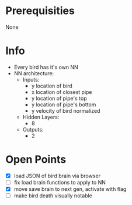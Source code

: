 # Prerequisities
None


# Info
- Every bird has it's own NN
- NN architecture:
  - Inputs:
    - y location of bird
    - x location of closest pipe
    - y location of pipe's top
    - y location of pipe's bottom
    - y velocity of bird normalized
  - Hidden Layers:
    - 8
  - Outputs:
    - 2

# Open Points
* [x] load JSON of bird brain via browser
* [ ] fix load brain functions to apply to NN
* [x] move save brain to next gen, activate with flag
* [ ] make bird death visually notable
